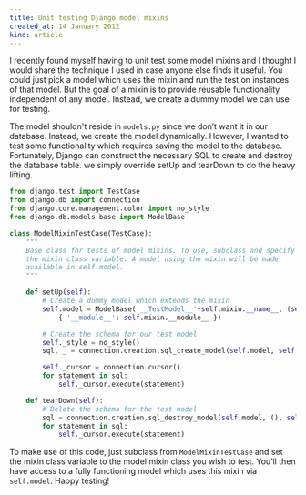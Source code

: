 ```yaml
---
title: Unit testing Django model mixins
created_at: 14 January 2012
kind: article
---
```

I recently found myself having to unit test some model mixins and I thought I would share the technique I used in case anyone else finds it useful.
You could just pick a model which uses the mixin and run the test on instances of that model.
But the goal of a mixin is to provide reusable functionality independent of any model.
Instead, we create a dummy model we can use for testing.

The model shouldn't reside in `models.py` since we don’t want it in our database.
Instead, we create the model dynamically.
However, I wanted to test some functionality which requires saving the model to the database.
Fortunately, Django can construct the necessary SQL to create and destroy the database table.
we simply override setUp and tearDown to do the heavy lifting.

~~~ python
from django.test import TestCase
from django.db import connection
from django.core.management.color import no_style
from django.db.models.base import ModelBase

class ModelMixinTestCase(TestCase):
    """
    Base class for tests of model mixins. To use, subclass and specify
    the mixin class variable. A model using the mixin will be made
    available in self.model.
    """

    def setUp(self):
        # Create a dummy model which extends the mixin
        self.model = ModelBase('__TestModel__'+self.mixin.__name__, (self.mixin,),
            { '__module__': self.mixin.__module__ })

        # Create the schema for our test model
        self._style = no_style()
        sql, _ = connection.creation.sql_create_model(self.model, self._style)

        self._cursor = connection.cursor()
        for statement in sql:
            self._cursor.execute(statement)

    def tearDown(self):
        # Delete the schema for the test model
        sql = connection.creation.sql_destroy_model(self.model, (), self._style)
        for statement in sql:
            self._cursor.execute(statement)
~~~

To make use of this code, just subclass from `ModelMixinTestCase` and set the mixin class variable to the model mixin class you wish to test.
You’ll then have access to a fully functioning model which uses this mixin via `self.model`.
Happy testing!
